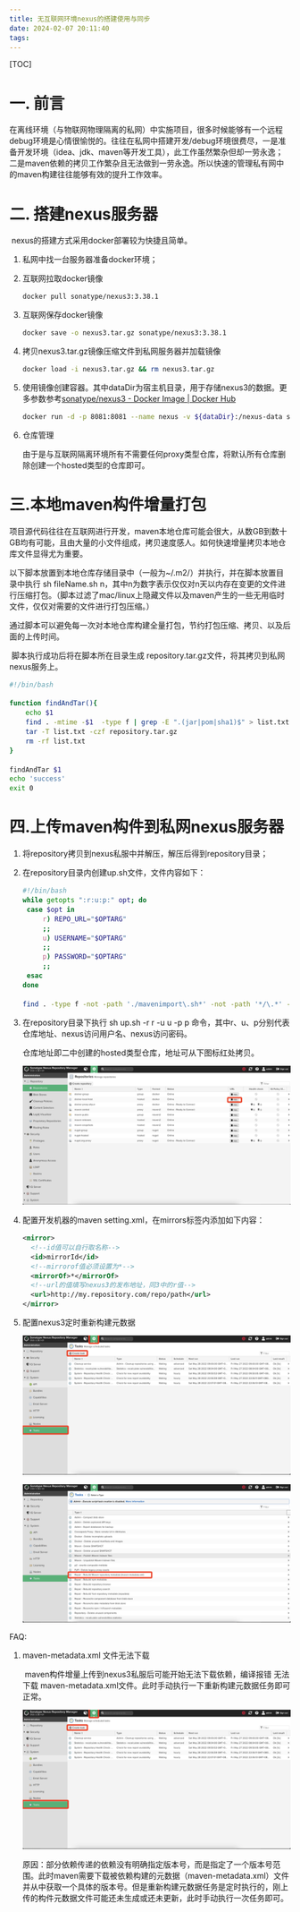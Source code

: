 ```yaml
---
title: 无互联网环境nexus的搭建使用与同步
date: 2024-02-07 20:11:40
tags:
---
```

[TOC]

# 一. 前言

​		在离线环境（与物联网物理隔离的私网）中实施项目，很多时候能够有一个远程debug环境是心情很愉悦的。往往在私网中搭建开发/debug环境很费尽，一是准备开发环境（idea、jdk、maven等开发工具），此工作虽然繁杂但却一劳永逸；二是maven依赖的拷贝工作繁杂且无法做到一劳永逸。所以快速的管理私有网中的maven构建往往能够有效的提升工作效率。



# 二. 搭建nexus服务器

​		nexus的搭建方式采用docker部署较为快捷且简单。

1. 私网中找一台服务器准备docker环境；

2. 互联网拉取docker镜像

   ```bash
   docker pull sonatype/nexus3:3.38.1
   ```

3. 互联网保存docker镜像

   ```bash
   docker save -o nexus3.tar.gz sonatype/nexus3:3.38.1
   ```

4. 拷贝nexus3.tar.gz镜像压缩文件到私网服务器并加载镜像

   ```bash
   docker load -i nexus3.tar.gz && rm nexus3.tar.gz
   ```

5. 使用镜像创建容器。其中dataDir为宿主机目录，用于存储nexus3的数据。更多参数参考[sonatype/nexus3 - Docker Image | Docker Hub](https://hub.docker.com/r/sonatype/nexus3)

   ```bash
   docker run -d -p 8081:8081 --name nexus -v ${dataDir}:/nexus-data sonatype/nexus3
   ```

6. 仓库管理

   由于是与互联网隔离环境所有不需要任何proxy类型仓库，将默认所有仓库删除创建一个hosted类型的仓库即可。

# 三.本地maven构件增量打包

​		项目源代码往往在互联网进行开发，maven本地仓库可能会很大，从数GB到数十GB均有可能，且由大量的小文件组成，拷贝速度感人。如何快速增量拷贝本地仓库文件显得尤为重要。

​		以下脚本放置到本地仓库存储目录中（一般为~/.m2/）并执行，并在脚本放置目录中执行 sh fileName.sh  n，其中n为数字表示仅仅对n天以内存在变更的文件进行压缩打包。（脚本过滤了mac/linux上隐藏文件以及maven产生的一些无用临时文件，仅仅对需要的文件进行打包压缩。）

​		通过脚本可以避免每一次对本地仓库构建全量打包，节约打包压缩、拷贝、以及后面的上传时间。

​		脚本执行成功后将在脚本所在目录生成 repository.tar.gz文件，将其拷贝到私网nexus服务上。

```bash
#!/bin/bash

function findAndTar(){
    echo $1
    find . -mtime -$1  -type f | grep -E ".(jar|pom|sha1)$" > list.txt
    tar -T list.txt -czf repository.tar.gz
    rm -rf list.txt
}

findAndTar $1
echo 'success'
exit 0
```

# 四.上传maven构件到私网nexus服务器

1. 将repository拷贝到nexus私服中并解压，解压后得到repository目录；

2. 在repository目录内创建up.sh文件，文件内容如下：

   ```bash
   #!/bin/bash
   while getopts ":r:u:p:" opt; do
   	case $opt in
   		r) REPO_URL="$OPTARG"
   		;;
   		u) USERNAME="$OPTARG"
   		;;
   		p) PASSWORD="$OPTARG"
   		;;
   	esac
   done
   
   find . -type f -not -path './mavenimport\.sh*' -not -path '*/\.*' -not -path '*/\^archetype\-catalog\.xml*' -not -path '*/\^maven\-metadata\-local*\.xml' -not -path '*/\^maven\-metadata\-deployment*\.xml' | sed "s|^\./||" | xargs -I '{}' curl -u "$USERNAME:$PASSWORD" -X PUT -v -T {} ${REPO_URL}/{} ;
   
   ```

3. 在repository目录下执行 sh up.sh -r r -u u -p p 命令，其中r、u、p分别代表仓库地址、nexus访问用户名、nexus访问密码。

   仓库地址即二中创建的hosted类型仓库，地址可从下图标红处拷贝。

   ![image-20220528024137300](../images/image-20220528024137300.png)

4. 配置开发机器的maven setting.xml，在mirrors标签内添加如下内容：

   ```xml
   <mirror>
     <!--id值可以自行取名称-->
     <id>mirrorId</id>
     <!--mirrorof值必须设置为*-->
     <mirrorOf>*</mirrorOf>
     <!--url的值填写nexus3的发布地址，同3中的r值-->
     <url>http://my.repository.com/repo/path</url>
   </mirror>
   ```

5. 配置nexus3定时重新构建元数据

   ![image-20220528025252265](../images/image-20220528025252265.png)

   ![image-20220528025403558](../images/image-20220528025403558.png)



FAQ:

1. maven-metadata.xml 文件无法下载

   ​		maven构件增量上传到nexus3私服后可能开始无法下载依赖，编译报错 无法下载 maven-metadata.xml文件。此时手动执行一下重新构建元数据任务即可正常。

   ![image-20220528025833965](../images/image-20220528025252265.png)

   ​		原因：部分依赖传递的依赖没有明确指定版本号，而是指定了一个版本号范围。此时maven需要下载被依赖构建的元数据（maven-metadata.xml）文件并从中获取一个具体的版本号。但是重新构建元数据任务是定时执行的，刚上传的构件元数据文件可能还未生成或还未更新，此时手动执行一次任务即可。
